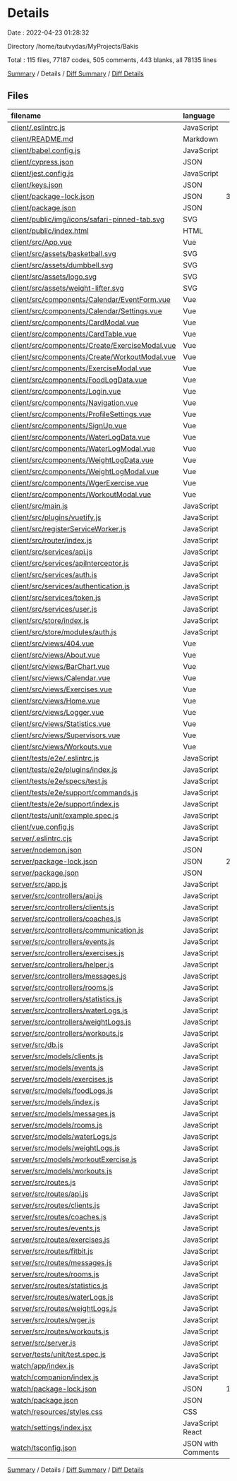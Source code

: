 # Details

Date : 2022-04-23 01:28:32

Directory /home/tautvydas/MyProjects/Bakis

Total : 115 files,  77187 codes, 505 comments, 443 blanks, all 78135 lines

[Summary](results.md) / Details / [Diff Summary](diff.md) / [Diff Details](diff-details.md)

## Files
| filename | language | code | comment | blank | total |
| :--- | :--- | ---: | ---: | ---: | ---: |
| [client/.eslintrc.js](/client/.eslintrc.js) | JavaScript | 28 | 0 | 1 | 29 |
| [client/README.md](/client/README.md) | Markdown | 27 | 0 | 8 | 35 |
| [client/babel.config.js](/client/babel.config.js) | JavaScript | 5 | 0 | 1 | 6 |
| [client/cypress.json](/client/cypress.json) | JSON | 3 | 0 | 1 | 4 |
| [client/jest.config.js](/client/jest.config.js) | JavaScript | 3 | 0 | 1 | 4 |
| [client/keys.json](/client/keys.json) | JSON | 5 | 0 | 0 | 5 |
| [client/package-lock.json](/client/package-lock.json) | JSON | 38,896 | 0 | 1 | 38,897 |
| [client/package.json](/client/package.json) | JSON | 46 | 0 | 1 | 47 |
| [client/public/img/icons/safari-pinned-tab.svg](/client/public/img/icons/safari-pinned-tab.svg) | SVG | 3 | 0 | 1 | 4 |
| [client/public/index.html](/client/public/index.html) | HTML | 18 | 1 | 1 | 20 |
| [client/src/App.vue](/client/src/App.vue) | Vue | 106 | 1 | 4 | 111 |
| [client/src/assets/basketball.svg](/client/src/assets/basketball.svg) | SVG | 1 | 0 | 0 | 1 |
| [client/src/assets/dumbbell.svg](/client/src/assets/dumbbell.svg) | SVG | 1 | 0 | 0 | 1 |
| [client/src/assets/logo.svg](/client/src/assets/logo.svg) | SVG | 1 | 0 | 1 | 2 |
| [client/src/assets/weight-lifter.svg](/client/src/assets/weight-lifter.svg) | SVG | 1 | 0 | 0 | 1 |
| [client/src/components/Calendar/EventForm.vue](/client/src/components/Calendar/EventForm.vue) | Vue | 216 | 0 | 1 | 217 |
| [client/src/components/Calendar/Settings.vue](/client/src/components/Calendar/Settings.vue) | Vue | 140 | 0 | 2 | 142 |
| [client/src/components/CardModal.vue](/client/src/components/CardModal.vue) | Vue | 23 | 0 | 1 | 24 |
| [client/src/components/CardTable.vue](/client/src/components/CardTable.vue) | Vue | 167 | 4 | 2 | 173 |
| [client/src/components/Create/ExerciseModal.vue](/client/src/components/Create/ExerciseModal.vue) | Vue | 165 | 0 | 2 | 167 |
| [client/src/components/Create/WorkoutModal.vue](/client/src/components/Create/WorkoutModal.vue) | Vue | 317 | 26 | 5 | 348 |
| [client/src/components/ExerciseModal.vue](/client/src/components/ExerciseModal.vue) | Vue | 315 | 0 | 2 | 317 |
| [client/src/components/FoodLogData.vue](/client/src/components/FoodLogData.vue) | Vue | 24 | 0 | 1 | 25 |
| [client/src/components/Login.vue](/client/src/components/Login.vue) | Vue | 131 | 0 | 3 | 134 |
| [client/src/components/Navigation.vue](/client/src/components/Navigation.vue) | Vue | 159 | 7 | 4 | 170 |
| [client/src/components/ProfileSettings.vue](/client/src/components/ProfileSettings.vue) | Vue | 156 | 0 | 1 | 157 |
| [client/src/components/SignUp.vue](/client/src/components/SignUp.vue) | Vue | 147 | 0 | 4 | 151 |
| [client/src/components/WaterLogData.vue](/client/src/components/WaterLogData.vue) | Vue | 124 | 0 | 2 | 126 |
| [client/src/components/WaterLogModal.vue](/client/src/components/WaterLogModal.vue) | Vue | 138 | 0 | 2 | 140 |
| [client/src/components/WeightLogData.vue](/client/src/components/WeightLogData.vue) | Vue | 128 | 0 | 2 | 130 |
| [client/src/components/WeightLogModal.vue](/client/src/components/WeightLogModal.vue) | Vue | 145 | 0 | 2 | 147 |
| [client/src/components/WgerExercise.vue](/client/src/components/WgerExercise.vue) | Vue | 93 | 0 | 1 | 94 |
| [client/src/components/WorkoutModal.vue](/client/src/components/WorkoutModal.vue) | Vue | 454 | 0 | 2 | 456 |
| [client/src/main.js](/client/src/main.js) | JavaScript | 16 | 0 | 3 | 19 |
| [client/src/plugins/vuetify.js](/client/src/plugins/vuetify.js) | JavaScript | 5 | 0 | 3 | 8 |
| [client/src/registerServiceWorker.js](/client/src/registerServiceWorker.js) | JavaScript | 29 | 1 | 3 | 33 |
| [client/src/router/index.js](/client/src/router/index.js) | JavaScript | 51 | 0 | 5 | 56 |
| [client/src/services/api.js](/client/src/services/api.js) | JavaScript | 8 | 0 | 3 | 11 |
| [client/src/services/apiInterceptor.js](/client/src/services/apiInterceptor.js) | JavaScript | 31 | 5 | 4 | 40 |
| [client/src/services/auth.js](/client/src/services/auth.js) | JavaScript | 7 | 0 | 1 | 8 |
| [client/src/services/authentication.js](/client/src/services/authentication.js) | JavaScript | 41 | 0 | 6 | 47 |
| [client/src/services/token.js](/client/src/services/token.js) | JavaScript | 23 | 0 | 7 | 30 |
| [client/src/services/user.js](/client/src/services/user.js) | JavaScript | 148 | 7 | 31 | 186 |
| [client/src/store/index.js](/client/src/store/index.js) | JavaScript | 33 | 0 | 4 | 37 |
| [client/src/store/modules/auth.js](/client/src/store/modules/auth.js) | JavaScript | 76 | 0 | 5 | 81 |
| [client/src/views/404.vue](/client/src/views/404.vue) | Vue | 65 | 0 | 9 | 74 |
| [client/src/views/About.vue](/client/src/views/About.vue) | Vue | 6 | 0 | 1 | 7 |
| [client/src/views/BarChart.vue](/client/src/views/BarChart.vue) | Vue | 71 | 4 | 4 | 79 |
| [client/src/views/Calendar.vue](/client/src/views/Calendar.vue) | Vue | 342 | 2 | 9 | 353 |
| [client/src/views/Exercises.vue](/client/src/views/Exercises.vue) | Vue | 140 | 0 | 3 | 143 |
| [client/src/views/Home.vue](/client/src/views/Home.vue) | Vue | 58 | 6 | 3 | 67 |
| [client/src/views/Logger.vue](/client/src/views/Logger.vue) | Vue | 76 | 0 | 3 | 79 |
| [client/src/views/Statistics.vue](/client/src/views/Statistics.vue) | Vue | 304 | 108 | 3 | 415 |
| [client/src/views/Supervisors.vue](/client/src/views/Supervisors.vue) | Vue | 230 | 13 | 5 | 248 |
| [client/src/views/Workouts.vue](/client/src/views/Workouts.vue) | Vue | 157 | 0 | 3 | 160 |
| [client/tests/e2e/.eslintrc.js](/client/tests/e2e/.eslintrc.js) | JavaScript | 12 | 0 | 1 | 13 |
| [client/tests/e2e/plugins/index.js](/client/tests/e2e/plugins/index.js) | JavaScript | 10 | 12 | 5 | 27 |
| [client/tests/e2e/specs/test.js](/client/tests/e2e/specs/test.js) | JavaScript | 6 | 1 | 2 | 9 |
| [client/tests/e2e/support/commands.js](/client/tests/e2e/support/commands.js) | JavaScript | 0 | 25 | 1 | 26 |
| [client/tests/e2e/support/index.js](/client/tests/e2e/support/index.js) | JavaScript | 1 | 17 | 3 | 21 |
| [client/tests/unit/example.spec.js](/client/tests/unit/example.spec.js) | JavaScript | 11 | 0 | 2 | 13 |
| [client/vue.config.js](/client/vue.config.js) | JavaScript | 5 | 0 | 1 | 6 |
| [server/.eslintrc.cjs](/server/.eslintrc.cjs) | JavaScript | 18 | 21 | 1 | 40 |
| [server/nodemon.json](/server/nodemon.json) | JSON | 4 | 0 | 1 | 5 |
| [server/package-lock.json](/server/package-lock.json) | JSON | 20,715 | 0 | 1 | 20,716 |
| [server/package.json](/server/package.json) | JSON | 45 | 0 | 1 | 46 |
| [server/src/app.js](/server/src/app.js) | JavaScript | 76 | 0 | 8 | 84 |
| [server/src/controllers/api.js](/server/src/controllers/api.js) | JavaScript | 108 | 10 | 6 | 124 |
| [server/src/controllers/clients.js](/server/src/controllers/clients.js) | JavaScript | 88 | 0 | 6 | 94 |
| [server/src/controllers/coaches.js](/server/src/controllers/coaches.js) | JavaScript | 0 | 0 | 1 | 1 |
| [server/src/controllers/communication.js](/server/src/controllers/communication.js) | JavaScript | 27 | 0 | 6 | 33 |
| [server/src/controllers/events.js](/server/src/controllers/events.js) | JavaScript | 122 | 0 | 8 | 130 |
| [server/src/controllers/exercises.js](/server/src/controllers/exercises.js) | JavaScript | 121 | 1 | 11 | 133 |
| [server/src/controllers/helper.js](/server/src/controllers/helper.js) | JavaScript | 9 | 0 | 2 | 11 |
| [server/src/controllers/messages.js](/server/src/controllers/messages.js) | JavaScript | 27 | 76 | 9 | 112 |
| [server/src/controllers/rooms.js](/server/src/controllers/rooms.js) | JavaScript | 89 | 43 | 10 | 142 |
| [server/src/controllers/statistics.js](/server/src/controllers/statistics.js) | JavaScript | 100 | 3 | 12 | 115 |
| [server/src/controllers/waterLogs.js](/server/src/controllers/waterLogs.js) | JavaScript | 102 | 0 | 9 | 111 |
| [server/src/controllers/weightLogs.js](/server/src/controllers/weightLogs.js) | JavaScript | 105 | 0 | 9 | 114 |
| [server/src/controllers/workouts.js](/server/src/controllers/workouts.js) | JavaScript | 165 | 11 | 12 | 188 |
| [server/src/db.js](/server/src/db.js) | JavaScript | 420 | 13 | 18 | 451 |
| [server/src/models/clients.js](/server/src/models/clients.js) | JavaScript | 76 | 0 | 2 | 78 |
| [server/src/models/events.js](/server/src/models/events.js) | JavaScript | 49 | 5 | 2 | 56 |
| [server/src/models/exercises.js](/server/src/models/exercises.js) | JavaScript | 51 | 8 | 2 | 61 |
| [server/src/models/foodLogs.js](/server/src/models/foodLogs.js) | JavaScript | 13 | 0 | 2 | 15 |
| [server/src/models/index.js](/server/src/models/index.js) | JavaScript | 20 | 0 | 2 | 22 |
| [server/src/models/messages.js](/server/src/models/messages.js) | JavaScript | 13 | 0 | 2 | 15 |
| [server/src/models/rooms.js](/server/src/models/rooms.js) | JavaScript | 9 | 0 | 2 | 11 |
| [server/src/models/waterLogs.js](/server/src/models/waterLogs.js) | JavaScript | 13 | 0 | 2 | 15 |
| [server/src/models/weightLogs.js](/server/src/models/weightLogs.js) | JavaScript | 18 | 0 | 2 | 20 |
| [server/src/models/workoutExercise.js](/server/src/models/workoutExercise.js) | JavaScript | 26 | 0 | 2 | 28 |
| [server/src/models/workouts.js](/server/src/models/workouts.js) | JavaScript | 26 | 0 | 2 | 28 |
| [server/src/routes.js](/server/src/routes.js) | JavaScript | 26 | 0 | 2 | 28 |
| [server/src/routes/api.js](/server/src/routes/api.js) | JavaScript | 15 | 0 | 4 | 19 |
| [server/src/routes/clients.js](/server/src/routes/clients.js) | JavaScript | 22 | 0 | 5 | 27 |
| [server/src/routes/coaches.js](/server/src/routes/coaches.js) | JavaScript | 22 | 0 | 4 | 26 |
| [server/src/routes/events.js](/server/src/routes/events.js) | JavaScript | 15 | 0 | 5 | 20 |
| [server/src/routes/exercises.js](/server/src/routes/exercises.js) | JavaScript | 18 | 0 | 6 | 24 |
| [server/src/routes/fitbit.js](/server/src/routes/fitbit.js) | JavaScript | 23 | 4 | 6 | 33 |
| [server/src/routes/messages.js](/server/src/routes/messages.js) | JavaScript | 8 | 0 | 4 | 12 |
| [server/src/routes/rooms.js](/server/src/routes/rooms.js) | JavaScript | 15 | 0 | 5 | 20 |
| [server/src/routes/statistics.js](/server/src/routes/statistics.js) | JavaScript | 5 | 0 | 4 | 9 |
| [server/src/routes/waterLogs.js](/server/src/routes/waterLogs.js) | JavaScript | 15 | 0 | 5 | 20 |
| [server/src/routes/weightLogs.js](/server/src/routes/weightLogs.js) | JavaScript | 15 | 0 | 5 | 20 |
| [server/src/routes/wger.js](/server/src/routes/wger.js) | JavaScript | 16 | 20 | 5 | 41 |
| [server/src/routes/workouts.js](/server/src/routes/workouts.js) | JavaScript | 15 | 0 | 5 | 20 |
| [server/src/server.js](/server/src/server.js) | JavaScript | 23 | 10 | 6 | 39 |
| [server/tests/unit/test.spec.js](/server/tests/unit/test.spec.js) | JavaScript | 12 | 0 | 2 | 14 |
| [watch/app/index.js](/watch/app/index.js) | JavaScript | 17 | 22 | 9 | 48 |
| [watch/companion/index.js](/watch/companion/index.js) | JavaScript | 4 | 18 | 9 | 31 |
| [watch/package-lock.json](/watch/package-lock.json) | JSON | 10,037 | 0 | 1 | 10,038 |
| [watch/package.json](/watch/package.json) | JSON | 34 | 0 | 1 | 35 |
| [watch/resources/styles.css](/watch/resources/styles.css) | CSS | 11 | 0 | 2 | 13 |
| [watch/settings/index.jsx](/watch/settings/index.jsx) | JavaScript React | 13 | 0 | 1 | 14 |
| [watch/tsconfig.json](/watch/tsconfig.json) | JSON with Comments | 3 | 0 | 1 | 4 |

[Summary](results.md) / Details / [Diff Summary](diff.md) / [Diff Details](diff-details.md)